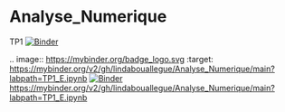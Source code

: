 # Analyse_Numerique
TP1 
[![Binder](https://mybinder.org/badge_logo.svg)](https://mybinder.org/v2/gh/lindabouallegue/Analyse_Numerique/main?labpath=TP1_E.ipynb)

.. image:: https://mybinder.org/badge_logo.svg
 :target: https://mybinder.org/v2/gh/lindabouallegue/Analyse_Numerique/main?labpath=TP1_E.ipynb
 [![Binder](https://mybinder.org/badge_logo.svg)](https://mybinder.org/v2/gh/lindabouallegue/Analyse_Numerique/main?labpath=TP1_E.ipynb)
https://mybinder.org/v2/gh/lindabouallegue/Analyse_Numerique/main?labpath=TP1_E.ipynb



